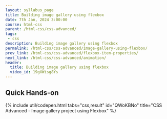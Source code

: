 ```yaml
---
layout: syllabus_page
title: Building image gallery using flexbox
date: 7th Jan, 2024 3:00:00
course: html-css
parent: /html-css/css-advanced/
tags:
 - css
description: Building image gallery using flexbox
permalink: /html-css/css-advanced/image-gallery-using-flexbox/
prev_link: /html-css/css-advanced/flexbox-item-properties/
next_link: /html-css/css-advanced/animation/
header:
  title: Building image gallery using flexbox
  video_id: 19gXWisg8Ys
---
```


## Quick Hands-on

{% include util/codepen.html tabs="css,result" id="QWoKBNo" title="CSS Advanced - Image gallery project using Flexbox"  %}
